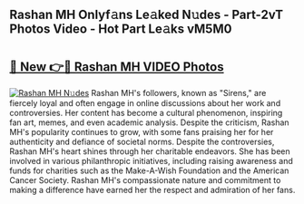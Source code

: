 ## Rashan MH Onlyf𝚊ns Le𝚊ked N𝚞des - Part-2vT Photos Video - Hot Part Le𝚊ks vM5M0

# <h2><a href="http://ab89009.deff.icu/?id=Rashan+MH">🔗 New 👉🔴 Rashan MH VIDEO Photos</a></h2>

[![Rashan MH N𝚞des](https://i.imgur.com/rIISA9y.gif)](http://ab89009.deff.icu/?id=Rashan+MH)
Rashan MH's followers, known as "Sirens," are fiercely loyal and often engage in online discussions about her work and controversies. Her content has become a cultural phenomenon, inspiring fan art, memes, and even academic analysis. Despite the criticism, Rashan MH's popularity continues to grow, with some fans praising her for her authenticity and defiance of societal norms. Despite the controversies, Rashan MH's heart shines through her charitable endeavors. She has been involved in various philanthropic initiatives, including raising awareness and funds for charities such as the Make-A-Wish Foundation and the American Cancer Society. Rashan MH's compassionate nature and commitment to making a difference have earned her the respect and admiration of her fans.
